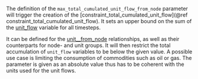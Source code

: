 The definition of the `max_total_cumulated_unit_flow_from_node` parameter will trigger the creation of the [constraint_total_cumulated_unit_flow](@ref constraint_total_cumulated_unit_flow). It sets an upper bound on the sum of the [unit\_flow](@ref) variable for all timesteps.

It can be defined for the [unit__from_node](@ref) relationships, as well as their counterparts for node- and unit groups. It will then restrict the total accumulation of `unit_flow` variables to be below the given value. A possible use case is limiting the consumption of commodities such as oil or gas. The parameter is given as an absolute value thus has to be coherent with the units used for the unit flows. 
